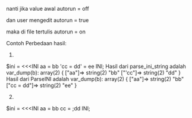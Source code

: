 nanti jika 
value awal
autorun = off

dan user mengedit
autorun = true

maka di file tertulis
autorun = on


Contoh Perbedaan hasil:

1. 
$ini = <<<INI
aa = bb
'cc = dd' = ee
INI;
Hasil dari parse_ini_string adalah
var_dump(b): array(2) {
  ["aa"]=>
  string(2) "bb"
  ["'cc"]=>
  string(2) "dd"
}
</pre>
Hasil dari ParseINI adalah
var_dump(b): array(2) {
  ["aa"]=>
  string(2) "bb"
  ["cc = dd"]=>
  string(2) "ee"
}

2.
$ini = <<<INI
aa = bb
cc = ;dd
INI;